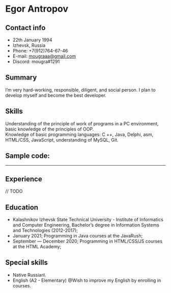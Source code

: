 # **Egor Antropov**
## **Contact info**
- 22th January 1994
- Izhevsk, Russia
- Phone: +7(912)764-67-46
- E-mail: [mougraaa@gmail.com](http://www.google.com/gmail)
- Discord: mougra#1291
## **Summary**

I’m very hard-working, responsible, diligent, and social person. I plan to develop myself and become the best developer.

## **Skills**

Understanding of the principle of work of programs in a PC environment, basic knowledge of the principles of OOP.\
Knowledge of basic programming languages: C ++, Java, Delphi, asm, HTML/CSS, JavaScript, understanding of MySQL, Git.

## **Sample code:**
---

## **Experience**

 // TODO

## **Education**
- Kalashnikov Izhevsk State Technical University - Institute of Informatics and Computer Engineering, Bachelor’s degree in  Information Systems and Technologies (2012-2017);
- January 2021; Programming in Java courses at the JavaRush;
- September — December 2020; Programming in HTML/CSS/JS courses at the HTML Academy;

## **Special skills**
 - Native Russian\
 - English (A2 -  Elementary) @Wish to improve my English by enrolling in courses.